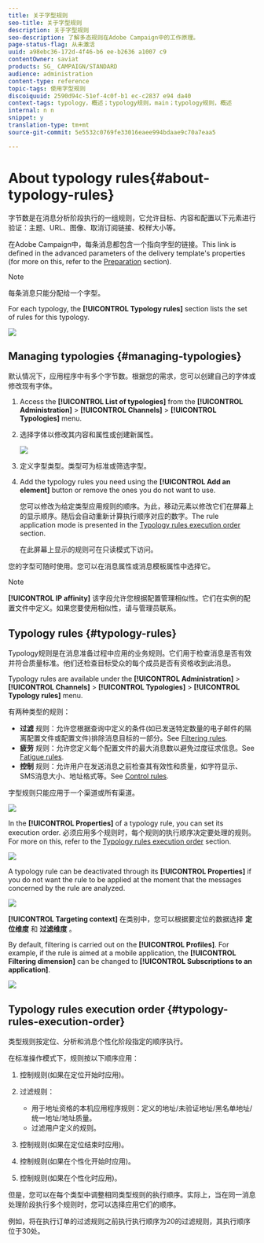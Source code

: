 ```yaml
---
title: 关于字型规则
seo-title: 关于字型规则
description: 关于字型规则
seo-description: 了解多态规则在Adobe Campaign中的工作原理。
page-status-flag: 从未激活
uuid: a98ebc36-172d-4f46-b6 ee-b2636 a1007 c9
contentOwner: saviat
products: SG_ CAMPAIGN/STANDARD
audience: administration
content-type: reference
topic-tags: 使用字型规则
discoiquuid: 2590d94c-51ef-4c0f-b1 ec-c2837 e94 da40
context-tags: typology，概述；typology规则，main；typology规则，概述
internal: n n
snippet: y
translation-type: tm+mt
source-git-commit: 5e5532c0769fe33016eaee994bdaae9c70a7eaa5

---
```



# About typology rules{#about-typology-rules}

字节数是在消息分析阶段执行的一组规则，它允许目标、内容和配置以下元素进行验证：主题、URL、图像、取消订阅链接、校样大小等。

在Adobe Campaign中，每条消息都包含一个指向字型的链接。This link is defined in the advanced parameters of the delivery template's properties (for more on this, refer to the [Preparation](../../administration/using/configuring-email-channel.md#preparation) section).

>[!NOTE]
>
>每条消息只能分配给一个字型。

For each typology, the **[!UICONTROL Typology rules]** section lists the set of rules for this typology.

![](assets/typology_typo-rule-list.png)

## Managing typologies {#managing-typologies}

默认情况下，应用程序中有多个字节数。根据您的需求，您可以创建自己的字体或修改现有字体。

1. Access the **[!UICONTROL List of typologies]** from the **[!UICONTROL Administration]** &gt; **[!UICONTROL Channels]** &gt; **[!UICONTROL Typologies]** menu.
1. 选择字体以修改其内容和属性或创建新属性。

   ![](assets/typology_list.png)

1. 定义字型类型。类型可为标准或筛选字型。
1. Add the typology rules you need using the **[!UICONTROL Add an element]** button or remove the ones you do not want to use.

   您可以修改为给定类型应用规则的顺序。为此，移动元素以修改它们在屏幕上的显示顺序。随后会自动重新计算执行顺序对应的数字。The rule application mode is presented in the [Typology rules execution order](../../administration/using/about-typology-rules.md#typology-rules-execution-order) section.

   在此屏幕上显示的规则可在只读模式下访问。

您的字型可随时使用。您可以在消息属性或消息模板属性中选择它。

>[!NOTE]
>
>**[!UICONTROL IP affinity]** 该字段允许您根据配置管理相似性。它们在实例的配置文件中定义。如果您要使用相似性，请与管理员联系。

## Typology rules {#typology-rules}

Typology规则是在消息准备过程中应用的业务规则。它们用于检查消息是否有效并符合质量标准。他们还检查目标受众的每个成员是否有资格收到此消息。

Typology rules are available under the **[!UICONTROL Administration]** &gt; **[!UICONTROL Channels]** &gt; **[!UICONTROL Typologies]** &gt; **[!UICONTROL Typology rules]** menu.

有两种类型的规则：

* **过滤** 规则：允许您根据查询中定义的条件(如已发送特定数量的电子邮件的隔离配置文件或配置文件)排除消息目标的一部分。See [Filtering rules](../../administration/using/filtering-rules.md).
* **疲劳** 规则：允许您定义每个配置文件的最大消息数以避免过度征求信息。See [Fatigue rules](../../administration/using/fatigue-rules.md).
* **控制** 规则：允许用户在发送消息之前检查其有效性和质量，如字符显示、SMS消息大小、地址格式等。See [Control rules](../../administration/using/control-rules.md).

字型规则只能应用于一个渠道或所有渠道。

![](assets/typology_channel.png)

In the **[!UICONTROL Properties]** of a typology rule, you can set its execution order. 必须应用多个规则时，每个规则的执行顺序决定要处理的规则。For more on this, refer to the [Typology rules execution order](../../administration/using/about-typology-rules.md#typology-rules-execution-order) section.

![](assets/typology_rule-active.png)

A typology rule can be deactivated through its **[!UICONTROL Properties]** if you do not want the rule to be applied at the moment that the messages concerned by the rule are analyzed.

![](assets/typology_rule-order.png)

**[!UICONTROL Targeting context]** 在类别中，您可以根据要定位的数据选择 **定位维度** 和 **过滤维度** 。

By default, filtering is carried out on the **[!UICONTROL Profiles]**. For example, if the rule is aimed at a mobile application, the **[!UICONTROL Filtering dimension]** can be changed to **[!UICONTROL Subscriptions to an application]**.

![](assets/typology_rule-order_2.png)

## Typology rules execution order {#typology-rules-execution-order}

类型规则按定位、分析和消息个性化阶段指定的顺序执行。

在标准操作模式下，规则按以下顺序应用：

1. 控制规则(如果在定位开始时应用)。
1. 过滤规则：

   * 用于地址资格的本机应用程序规则：定义的地址/未验证地址/黑名单地址/统一地址/地址质量。
   * 过滤用户定义的规则。

1. 控制规则(如果在定位结束时应用)。
1. 控制规则(如果在个性化开始时应用)。
1. 控制规则(如果在个性化时应用)。

但是，您可以在每个类型中调整相同类型规则的执行顺序。实际上，当在同一消息处理阶段执行多个规则时，您可以选择应用它们的顺序。

例如，将在执行订单的过滤规则之前执行执行顺序为20的过滤规则，其执行顺序位于30处。
